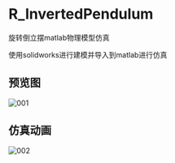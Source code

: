 # R_InvertedPendulum

旋转倒立摆matlab物理模型仿真

使用solidworks进行建模并导入到matlab进行仿真

## 预览图

![001](https://guohaomeng.github.io/R_InvertedPendulum/image/overview.png)

## 仿真动画

![002](https://guohaomeng.github.io/R_InvertedPendulum/image/video.gif)